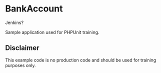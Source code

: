 BankAccount
===========

Jenkins?

Sample application used for PHPUnit training.

Disclaimer
----------

This example code is no production code and should be used for training purposes only.
